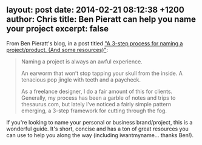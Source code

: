 layout: post
date: 2014-02-21 08:12:38 +1200
author: Chris
title: Ben Pieratt can help you name your project
excerpt: false
----

From Ben Pieratt's blog, in a post titled ["A 3-step process for naming a project/product. (And some resources)"](http://blog.pieratt.com/post/77293289254/a-3-step-process-for-naming-a-project-product-and):

> Naming a project is always an awful experience.
>
> An earworm that won’t stop tapping your skull from the inside. A tenacious pop jingle with teeth and a paycheck.
>
> As a freelance designer, I do a fair amount of this for clients. Generally, my process has been a garble of notes and trips to thesaurus.com, but lately I’ve noticed a fairly simple pattern emerging, a 3-step framework for cutting through the fog.

If you're looking to name your personal or business brand/project, this is a wonderful guide. It's short, concise and has a ton of great resources you can use to help you along the way (including iwantmyname... thanks Ben!).
